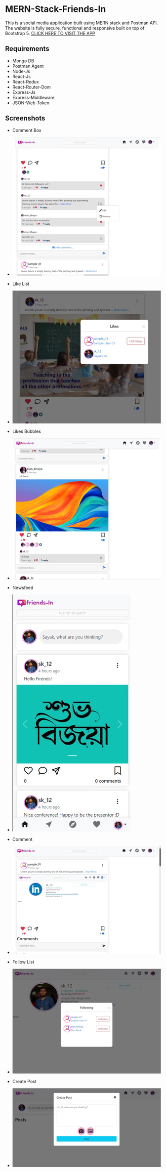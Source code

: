 # MERN-Stack-Friends-In
This is a social media application built using MERN stack and Postman API. The website is fully secure, functional and responsive built on top of Bootstrap 5.
[CLICK HERE TO VISIT THE APP](http://f-in.herokuapp.com/)

## Requirements
* Mongo DB
* Postman Agent
* Node-Js
* React-Js
* React-Redux
* React-Router-Dom
* Express-Js
* Express-Middleware
* JSON-Web-Token

## Screenshots
* Comment Box
* ![image](https://github.com/Sayak007/MERN-Stack-Friends-In/blob/main/assets/ss_01.jpg)

* Like List
* ![image](https://github.com/Sayak007/MERN-Stack-Friends-In/blob/main/assets/ss_07.jpg)

* Likes Bubbles 
* ![image](https://github.com/Sayak007/MERN-Stack-Friends-In/blob/main/assets/ss_02.jpg)

* Newsfeed 
* ![image](https://github.com/Sayak007/MERN-Stack-Friends-In/blob/main/assets/ss_05.jpg)

* Comment
* ![image](https://github.com/Sayak007/MERN-Stack-Friends-In/blob/main/assets/ss_06.jpg)

* Follow List
* ![image](https://github.com/Sayak007/MERN-Stack-Friends-In/blob/main/assets/ss_03.jpg)

* Create Post
* ![image](https://github.com/Sayak007/MERN-Stack-Friends-In/blob/main/assets/ss_04.jpg)
